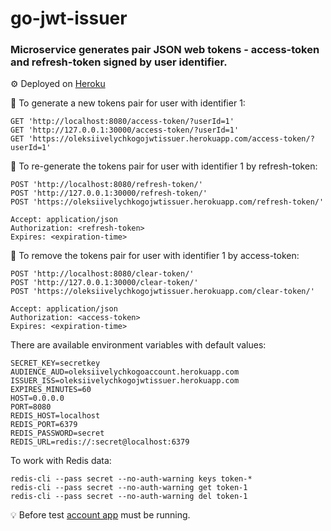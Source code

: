 # go-jwt-issuer

### Microservice generates pair JSON web tokens - access-token and refresh-token signed by user identifier.

⚙️ Deployed on <a href="https://oleksiivelychkogojwtissuer.herokuapp.com/access-token/?userId=1">Heroku</a>

📌 To generate a new tokens pair for user with identifier 1:
```
GET 'http://localhost:8080/access-token/?userId=1'
GET 'http://127.0.0.1:30000/access-token/?userId=1'
GET 'https://oleksiivelychkogojwtissuer.herokuapp.com/access-token/?userId=1'
```

📌 To re-generate the tokens pair for user with identifier 1 by refresh-token:
```
POST 'http://localhost:8080/refresh-token/'
POST 'http://127.0.0.1:30000/refresh-token/'
POST 'https://oleksiivelychkogojwtissuer.herokuapp.com/refresh-token/'

Accept: application/json
Authorization: <refresh-token>
Expires: <expiration-time>
```

📌 To remove the tokens pair for user with identifier 1 by access-token:
```
POST 'http://localhost:8080/clear-token/'
POST 'http://127.0.0.1:30000/clear-token/'
POST 'https://oleksiivelychkogojwtissuer.herokuapp.com/clear-token/'

Accept: application/json
Authorization: <access-token>
Expires: <expiration-time>
```

There are available environment variables with default values:
```
SECRET_KEY=secretkey
AUDIENCE_AUD=oleksiivelychkogoaccount.herokuapp.com
ISSUER_ISS=oleksiivelychkogojwtissuer.herokuapp.com
EXPIRES_MINUTES=60
HOST=0.0.0.0
PORT=8080
REDIS_HOST=localhost
REDIS_PORT=6379
REDIS_PASSWORD=secret
REDIS_URL=redis://:secret@localhost:6379
```

To work with Redis data:
```
redis-cli --pass secret --no-auth-warning keys token-*
redis-cli --pass secret --no-auth-warning get token-1
redis-cli --pass secret --no-auth-warning del token-1
```

💡 Before test <a href="https://github.com/oleksiivelychko/go-account">account app</a> must be running.
